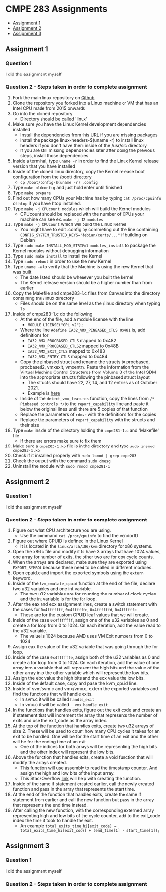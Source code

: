 # CMPE 283 Assignments
 * [Assignment 1](#assignment-1)
 * [Assignment 2](#assignment-2)
 * [Assignment 3](#assignment-3)

## Assignment 1

### Question 1
I did the assignment myself

### Question 2 - Steps taken in order to complete assignment
1. Fork the main linux repository on [Github](https://github.com/torvalds/linux)
2. Clone the repository you forked into a Linux machine or VM that has an Intel CPU made from 2015 onwards
3. Go into the cloned repository
    - Directory should be called 'linux'
4. Make sure you have the Linux Kernel development dependencies installed
    - Install the dependencies from this [URL](https://www.kernel.org/doc/html/latest/process/changes.html#current-minimal-requirements) if you are missing packages
    - install the package linux-headers-$(uname -r) to install linux headers if you don't have them inside of the /usr/src directory
    - If you are still missing dependencies later after doing the previous steps, install those dependencies
5. Inside a terminal, type `uname -r` in order to find the Linux Kernel release version that you have installed
6. Inside of the cloned linux directory, copy the Kernel release boot configuration from the /boot/ directory
    - `cp /boot/config-$(uname -r) .config`
7. Type `make oldconfig` and just hold enter until finished
8. Type `make prepare`
9. Find out how many CPUs your Machine has by typing `cat /proc/cpuinfo` or `htop` if you have htop installed.
10. Type `make -j CPUcount modules` which will build the Kernel modules
    - CPUcount should be replaced with the number of CPUs your machine can see ex. `make -j 12 modules`
11. Type `make -j CPUcount` which will build the Linux Kernel
    - You might have to edit .config by commeting out the line containing `CONFIG_SYSTEM_TRUSTED_KEYS="debian/certs/..."` if building on Debian
12. Type `sudo make INSTALL_MOD_STRIP=1 modules_install` to package the Kernel modules without debugging information
13. Type `sudo make install` to install the Kernel
14. Type `sudo reboot` in order to use the new Kernel
15. Type `uname -a` to verify that the Machine is using the new Kernel that was built
    - The date listed should be whenever you built the kernel
    - The Kernel release version should be a higher number than from earlier
16. Copy the Makefile and cmpe283-1.c files from Canvas into the directory containing the /linux directory
    - Files should be on the same level as the /linux directory when typing `ls`
17. Inside of cmpe283-1.c do the following
    - At the end of the file, add a module license with the line
      - `MODULE_LICENSE("GPL_v2");`
    - Where the line `#define IA32_VMX_PINBASED_CTLS 0x481` is, add definitions for
      - `IA32_VMX_PROCBASED_CTLS` mapped to 0x482
      - `IA32_VMX_PROCBASED_CTLS2` mapped to 0x48B
      - `IA32_VMX_EXIT_CTLS` mapped to 0x483
      - `IA32_VMX_ENTRY_CTLS` mapped to 0x484
    - Copy the pinbased struct and rename the structs to procbased, procbased2, vmxexit, vmxentry. Paste the information from the Virtual Machine Control Structures from Volume 3 of the Intel SDM into the appropriate structs following the pinbased struct layout
      - The structs should have 22, 27, 14, and 12 entries as of October 2021.
      - Example is [here](https://github.com/pbustos97/linux/blob/master/cmpe283/cmpe283-1.c)
    - Inside of the `detect_vmx_features` function, copy the lines from `/* Pinbased controls */`to the `report_capability` line and paste it below the original lines until there are 5 copies of that function
    - Replace the parameters of `rdmsr` with the definitions for the copies
    - Replace the parameters of `report_capability` with the structs and their size
18. Type `make` inside of the directory holding the `cmpe281-1.c` and 'Makefile' file
    - If there are errors make sure to fix them
19. Make sure a `cmpe283-1.ko` file is in the directory and type `sudo insmod cmpe283-1.ko`
20. Check if it installed properly with `sudo lsmod | grep cmpe283`
21. Check the output with the command `sudo dmesg`
22. Uninstall the module with `sudo rmmod cmpe281-1`

## Assignment 2

### Question 1
I did the assignment myself

### Question 2 - Steps taken in order to complete assignment
1. Figure out what CPU architecture you are using.
    - Use the command `cat /proc/cpuinfo` to find the vendorID
2. Figure out where CPUID is defined in the Linux Kernel
    - It is located in the `linux/arch/x86/kvm` directory for x86 systems.
3. Open the x86.c file and modify it to have 3 arrays that have 1024 values, one array for number of exits, the other two are for cpu cycle counts.
4. When the arrays are declared, make sure they are exported using `EXPORT_SYMBOL` because these need to be called in different modules.
5. Open cpuid.c and import the exported symbols using the `extern` keyword.
6. Inside of the `kvm_emulate_cpuid` function at the end of the file, declare two u32 variables and one int variable.
    - The two u32 variables are for counting the number of clock cycles and the int variable is for the for loop.
7. After the eax and ecx assignment lines, create a switch statement with the cases for `0x4fffffff`, `0x4ffffffe`, `0x4ffffffd`, `0x4ffffffc`
    - These are for the custom CPUID leaf values that we will create.
8. Inside of the case `0x4fffffff`, assign one of the u32 variables as 0 and create a for loop from 0 to 1024. On each iteration, add the value read to the u32 variable.
    - The value is 1024 because AMD uses VM Exit numbers from 0 to 1024
9. Assign eax the value of the u32 variable that was going through the for loop.
10. Inside of the case `0x4ffffffe`, assign both of the u32 variables as 0 and create a for loop from 0 to 1024. On each iteration, add the value of one array into a variable that will represent the high bits and the value of the other array into the other variable which will represent the low bits.
11. Assign the ebx value the high bits and the ecx value the low bits.
12. Inside of the default case, copy and pase the kvm_cpuid line.
13. Inside of svm/svm.c and vmx/vmx.c, extern the exported variables and find the functions that will handle exits.
    - In svm.c it will be called `handle_exit`
    - In vmx.c it will be called `__vmx_handle_exit`
14. In the functions that handles exits, figure out the exit code and create an if statement that will increment the array that represents the number of exits and use the exit_code as the array index.
15. At the top of the function that handles exits, create two u32 arrays of size 2. These will be used to count how many CPU cycles it takes for an exit to be handled. One will be for the start time of an exit and the other will be for the ending time of an exit.
    - One of the indices for both arrays will be representing the high bits and the other index will represent the low bits.
16. Above the function that handles exits, create a void function that will modify the arrays created. 
    - This function will use assembly to read the timestamp counter. And assign the high and low bits of the input array.
    - This StackOverflow [link](https://stackoverflow.com/questions/17401914/why-should-i-use-rdtsc-differently-on-x86-and-x86-x64) will help with creating the function.
17. Inside of the same if statement created earlier, call the newly created function and pass in the array that represents the start time.
18. At the end of the function that handles exits, create the same if statement from earlier and call the new function but pass in the array that represents the end time instead.
19. After calling the new function, with the corresponding externed array representing high and low bits of the cycle counter, add to the exit_code index the time it took to handle the exit.
    - An example `total_exits_time_hi[exit_code] = total_exits_time_hi[exit_code] + (end_time[1] - start_time[1]);`

## Assignment 3

### Question 1
I did the assignment myself

### Question 2 - Steps taken in order to complete assignment
